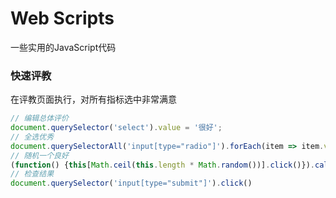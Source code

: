 # Web Scripts

一些实用的JavaScript代码

### 快速评教

在评教页面执行，对所有指标选中非常满意

```JavaScript
// 编辑总体评价
document.querySelector('select').value = '很好';
// 全选优秀
document.querySelectorAll('input[type="radio"]').forEach(item => item.value === "100" && item.click());
// 随机一个良好
(function() {this[Math.ceil(this.length * Math.random())].click()}).call(Array.from(document.querySelectorAll('input[type="radio"]')).filter(item => item.value === "80"));
// 检查结果
document.querySelector('input[type="submit"]').click()
```
